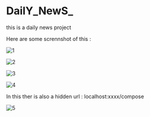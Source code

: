 # DailY_NewS_

this is a daily news project 

Here are some scrennshot of this :

![1](https://user-images.githubusercontent.com/80045221/128295651-55925c3d-a0e5-48c3-a7b4-87fa1ec915c0.png)



![2](https://user-images.githubusercontent.com/80045221/128295658-df332f5f-1fe9-478e-acfb-24bbdbe74313.png)




![3](https://user-images.githubusercontent.com/80045221/128295661-1e58a3dc-a526-4adb-a4ee-d1ac03c8f0b2.png)



![4](https://user-images.githubusercontent.com/80045221/128295669-59559c2b-bf66-46e3-afbd-ceb46ac64e8c.png)


In this ther is also a hidden url : localhost:xxxx/compose

![5](https://user-images.githubusercontent.com/80045221/128295636-92d69659-e635-4483-892a-68ed5ad99165.png)
